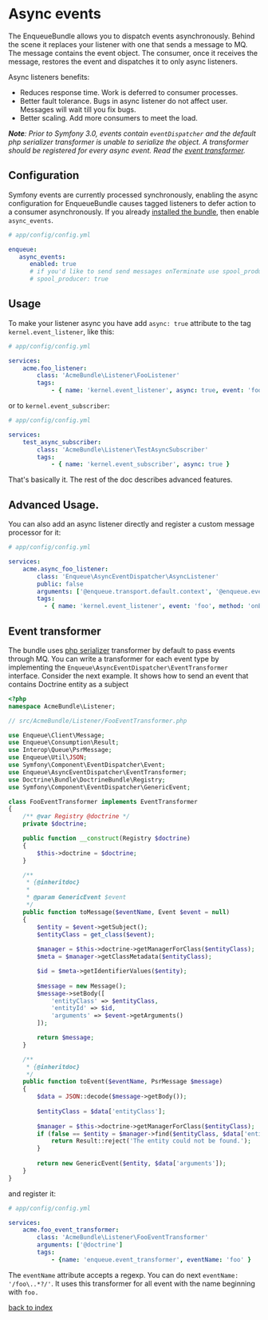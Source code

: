 # Async events

The EnqueueBundle allows you to dispatch events asynchronously. 
Behind the scene it replaces your listener with one that sends a message to MQ. 
The message contains the event object. 
The consumer, once it receives the message, restores the event and dispatches it to only async listeners.

Async listeners benefits:

* Reduces response time. Work is deferred to consumer processes.
* Better fault tolerance. Bugs in async listener do not affect user. Messages will wait till you fix bugs.
* Better scaling. Add more consumers to meet the load.

_**Note**: Prior to Symfony 3.0, events contain `eventDispatcher` and the default php serializer transformer is unable to serialize the object. A transformer should be registered for every async event. Read the [event transformer](#event-transformer)._

## Configuration

Symfony events are currently processed synchronously, enabling the async configuration for EnqueueBundle causes tagged listeners to defer action to a consumer asynchronously.
If you already [installed the bundle](quick_tour.md#install), then enable `async_events`.

```yaml
# app/config/config.yml

enqueue:
   async_events:
      enabled: true
      # if you'd like to send send messages onTerminate use spool_producer (it further reduces response time):
      # spool_producer: true
```

## Usage

To make your listener async you have add `async: true` attribute to the tag `kernel.event_listener`, like this:

```yaml
# app/config/config.yml

services:
    acme.foo_listener:
        class: 'AcmeBundle\Listener\FooListener'
        tags:
            - { name: 'kernel.event_listener', async: true, event: 'foo', method: 'onEvent' }
```

or to `kernel.event_subscriber`:

```yaml
# app/config/config.yml

services: 
    test_async_subscriber:
        class: 'AcmeBundle\Listener\TestAsyncSubscriber'
        tags:
            - { name: 'kernel.event_subscriber', async: true }
```

That's basically it. The rest of the doc describes advanced features. 

## Advanced Usage.

You can also add an async listener directly and register a custom message processor for it:

```yaml
# app/config/config.yml

services:
    acme.async_foo_listener:
        class: 'Enqueue\AsyncEventDispatcher\AsyncListener'
        public: false
        arguments: ['@enqueue.transport.default.context', '@enqueue.events.registry', 'a_queue_name']
        tags:
          - { name: 'kernel.event_listener', event: 'foo', method: 'onEvent' }
```


## Event transformer

The bundle uses [php serializer](https://github.com/php-enqueue/enqueue-dev/blob/master/pkg/enqueue-bundle/Events/PhpSerializerEventTransformer.php) transformer by default to pass events through MQ.
You can write a transformer for each event type by implementing the `Enqueue\AsyncEventDispatcher\EventTransformer` interface.
Consider the next example. It shows how to send an event that contains Doctrine entity as a subject  
 
```php
<?php
namespace AcmeBundle\Listener;

// src/AcmeBundle/Listener/FooEventTransformer.php

use Enqueue\Client\Message;
use Enqueue\Consumption\Result;
use Interop\Queue\PsrMessage;
use Enqueue\Util\JSON;
use Symfony\Component\EventDispatcher\Event;
use Enqueue\AsyncEventDispatcher\EventTransformer;
use Doctrine\Bundle\DoctrineBundle\Registry;
use Symfony\Component\EventDispatcher\GenericEvent;

class FooEventTransformer implements EventTransformer
{
    /** @var Registry @doctrine */
    private $doctrine;

    public function __construct(Registry $doctrine)
    {
        $this->doctrine = $doctrine;
    }

    /**
     * {@inheritdoc}
     * 
     * @param GenericEvent $event
     */
    public function toMessage($eventName, Event $event = null)
    {
        $entity = $event->getSubject();
        $entityClass = get_class($event);
        
        $manager = $this->doctrine->getManagerForClass($entityClass);
        $meta = $manager->getClassMetadata($entityClass);

        $id = $meta->getIdentifierValues($entity);
        
        $message = new Message();
        $message->setBody([
            'entityClass' => $entityClass, 
            'entityId' => $id,
            'arguments' => $event->getArguments()
        ]);

        return $message;
    }

    /**
     * {@inheritdoc}
     */
    public function toEvent($eventName, PsrMessage $message)
    {
        $data = JSON::decode($message->getBody());
        
        $entityClass = $data['entityClass'];
        
        $manager = $this->doctrine->getManagerForClass($entityClass);
        if (false == $entity = $manager->find($entityClass, $data['entityId'])) {
            return Result::reject('The entity could not be found.');
        }
        
        return new GenericEvent($entity, $data['arguments']);
    }
}
```

and register it:

```yaml
# app/config/config.yml

services:
    acme.foo_event_transformer:
        class: 'AcmeBundle\Listener\FooEventTransformer'
        arguments: ['@doctrine']
        tags:
            - {name: 'enqueue.event_transformer', eventName: 'foo' }
```

The `eventName` attribute accepts a regexp. You can do next `eventName: '/foo\..*?/'`. 
It uses this transformer for all event with the name beginning with `foo.`

[back to index](../index.md)
